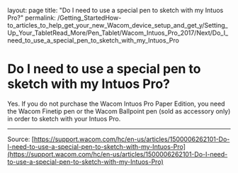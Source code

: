 layout: page
title: "Do I need to use a special pen to sketch with my Intuos Pro?"
permalink: /Getting_StartedHow-to_articles_to_help_get_your_new_Wacom_device_setup_and_get_y/Setting_Up_Your_TabletRead_More/Pen_Tablet/Wacom_Intuos_Pro_2017/Next/Do_I_need_to_use_a_special_pen_to_sketch_with_my_Intuos_Pro

# Do I need to use a special pen to sketch with my Intuos Pro?

Yes. If you do not purchase the Wacom Intuos Pro Paper Edition, you need the Wacom Finetip pen or the Wacom Ballpoint pen (sold as accessory only) in order to sketch with your Intuos Pro.

---
Source: [https://support.wacom.com/hc/en-us/articles/1500006262101-Do-I-need-to-use-a-special-pen-to-sketch-with-my-Intuos-Pro](https://support.wacom.com/hc/en-us/articles/1500006262101-Do-I-need-to-use-a-special-pen-to-sketch-with-my-Intuos-Pro)
